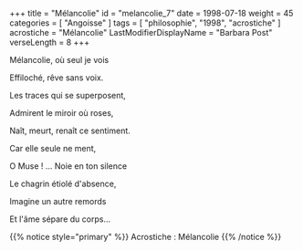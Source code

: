 +++
title = "Mélancolie"
id = "melancolie_7"
date = 1998-07-18
weight = 45
categories = [ "Angoisse" ]
tags = [ "philosophie", "1998", "acrostiche" ]
acrostiche = "Mélancolie"
LastModifierDisplayName = "Barbara Post"
verseLength = 8
+++

Mélancolie, où seul je vois

Effiloché, rêve sans voix.

Les traces qui se superposent,

Admirent le miroir où roses,

Naît, meurt, renaît ce sentiment.

Car elle seule ne ment,

O Muse ! ... Noie en ton silence

Le chagrin étiolé d'absence,

Imagine un autre remords

Et l'âme sépare du corps...

{{% notice style="primary" %}}
Acrostiche : Mélancolie
{{% /notice %}}
